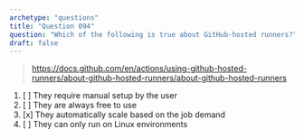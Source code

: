 ```yaml
---
archetype: "questions"
title: "Question 094"
question: "Which of the following is true about GitHub-hosted runners?"
draft: false
---
```



> https://docs.github.com/en/actions/using-github-hosted-runners/about-github-hosted-runners/about-github-hosted-runners 
1. [ ] They require manual setup by the user
1. [ ] They are always free to use
1. [x] They automatically scale based on the job demand
1. [ ] They can only run on Linux environments
